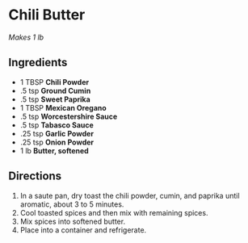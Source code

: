 # Chili Butter
*Makes 1 lb*

## Ingredients

- 1 TBSP **Chili Powder**
- .5 tsp **Ground Cumin**
- .5 tsp **Sweet Paprika**
- 1 TBSP **Mexican Oregano**
- .5 tsp **Worcestershire Sauce**
- .5 tsp **Tabasco Sauce**
- .25 tsp **Garlic Powder**
- .25 tsp **Onion Powder**
- 1 lb **Butter, softened**

## Directions

1. In a saute pan, dry toast the chili powder, cumin, and paprika until aromatic, about 3 to 5 minutes.
2. Cool toasted spices and then mix with remaining spices.
3. Mix spices into softened butter.
4. Place into a container and refrigerate.
